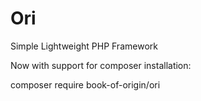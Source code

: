 # Ori
Simple Lightweight PHP Framework

Now with support for composer installation:

  composer require book-of-origin/ori